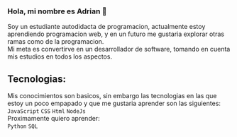 ### Hola, mi nombre es Adrian 👋
Soy un estudiante autodidacta de programacion, actualmente estoy aprendiendo programacion web, y en un futuro me gustaria explorar otras ramas como de la programacion.<br>
Mi meta es convertirve en un desarrollador de software, tomando en cuenta mis estudios en todos los aspectos.
## Tecnologias:
Mis conocimientos son basicos, sin embargo las tecnologias en las que estoy un poco empapado y que me gustaria aprender son las siguientes:
<br>
`JavaScript`
`CSS`
`Html`
`NodeJs`
<br>
Proximamente quiero aprender:
<br>
`Python`
`SQL`


